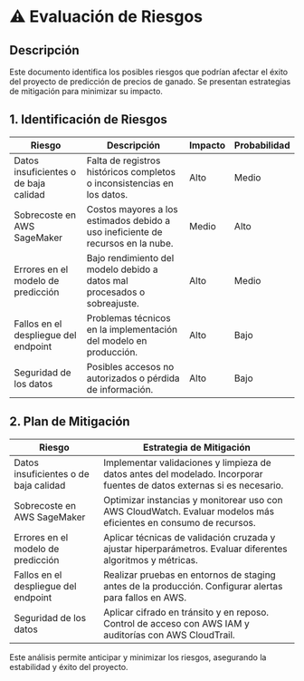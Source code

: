 # ⚠️ Evaluación de Riesgos

## Descripción
Este documento identifica los posibles riesgos que podrían afectar el éxito del proyecto de predicción de precios de ganado. Se presentan estrategias de mitigación para minimizar su impacto.

## 1. Identificación de Riesgos
| **Riesgo** | **Descripción** | **Impacto** | **Probabilidad** |
|------------|----------------|-------------|------------------|
| Datos insuficientes o de baja calidad | Falta de registros históricos completos o inconsistencias en los datos. | Alto | Medio |
| Sobrecoste en AWS SageMaker | Costos mayores a los estimados debido a uso ineficiente de recursos en la nube. | Medio | Alto |
| Errores en el modelo de predicción | Bajo rendimiento del modelo debido a datos mal procesados o sobreajuste. | Alto | Medio |
| Fallos en el despliegue del endpoint | Problemas técnicos en la implementación del modelo en producción. | Alto | Bajo |
| Seguridad de los datos | Posibles accesos no autorizados o pérdida de información. | Alto | Bajo |

## 2. Plan de Mitigación
| **Riesgo** | **Estrategia de Mitigación** |
|------------|---------------------------|
| Datos insuficientes o de baja calidad | Implementar validaciones y limpieza de datos antes del modelado. Incorporar fuentes de datos externas si es necesario. |
| Sobrecoste en AWS SageMaker | Optimizar instancias y monitorear uso con AWS CloudWatch. Evaluar modelos más eficientes en consumo de recursos. |
| Errores en el modelo de predicción | Aplicar técnicas de validación cruzada y ajustar hiperparámetros. Evaluar diferentes algoritmos y métricas. |
| Fallos en el despliegue del endpoint | Realizar pruebas en entornos de staging antes de la producción. Configurar alertas para fallos en AWS. |
| Seguridad de los datos | Aplicar cifrado en tránsito y en reposo. Control de acceso con AWS IAM y auditorías con AWS CloudTrail. |

Este análisis permite anticipar y minimizar los riesgos, asegurando la estabilidad y éxito del proyecto.

